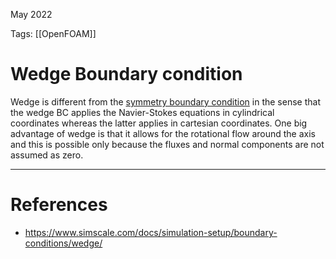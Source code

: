 May 2022
   

Tags: [[OpenFOAM]]

# Wedge Boundary condition

Wedge is different from the [symmetry boundary condition](https://www.simscale.com/docs/simulation-setup/boundary-conditions/symmetry/) in the sense that the wedge BC applies the Navier-Stokes equations in cylindrical coordinates whereas the latter applies in cartesian coordinates. One big advantage of wedge is that it allows for the rotational flow around the axis and this is possible only because the fluxes and normal components are not assumed as zero.



---
# References
- https://www.simscale.com/docs/simulation-setup/boundary-conditions/wedge/